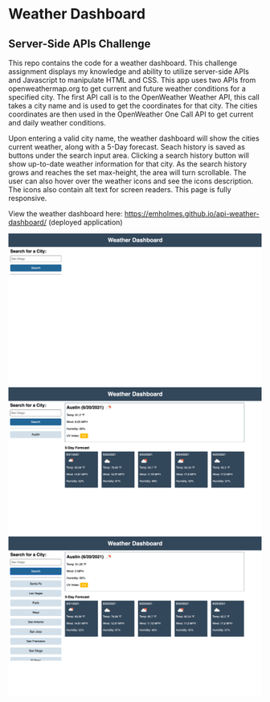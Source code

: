 # Weather Dashboard
## Server-Side APIs Challenge

This repo contains the code for a weather dashboard. This challenge assignment displays my knowledge and ability to utilize server-side APIs and Javascript to manipulate HTML and CSS. This app uses two APIs from openweathermap.org to get current and future weather conditions for a specified city. The first API call is to the OpenWeather Weather API, this call takes a city name and is used to get the coordinates for that city. The cities coordinates are then used in the OpenWeather One Call API to get current and daily weather conditions. 

Upon entering a valid city name, the weather dashboard will show the cities current weather, along with a 5-Day forecast.
Seach history is saved as buttons under the search input area. Clicking a search history button will show up-to-date weather information for that city. As the search history grows and reaches the set max-height, the area will turn scrollable. The user can also hover over the weather icons and see the icons description. The icons also contain alt text for screen readers. This page is fully responsive.

View the weather dashboard here: https://emholmes.github.io/api-weather-dashboard/ (deployed application)

![Screenshot of weather dashboard on initial load](./assets/images/weather-dash-home.png)
![Screenshot of weather dashboard after search](./assets/images/weather-dash-search.png)
![Screenshot of weather dashboard with long search history](./assets/images/weather-dash-search-history.png)